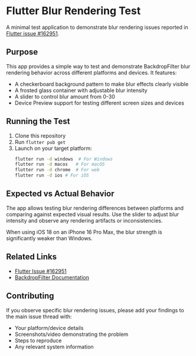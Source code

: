# Flutter Blur Rendering Test

A minimal test application to demonstrate blur rendering issues reported in [Flutter issue #162951](https://github.com/flutter/flutter/issues/162951).

## Purpose

This app provides a simple way to test and demonstrate BackdropFilter blur rendering behavior across different platforms and devices. It features:

- A checkerboard background pattern to make blur effects clearly visible
- A frosted glass container with adjustable blur intensity
- A slider to control blur amount from 0-30
- Device Preview support for testing different screen sizes and devices

## Running the Test

1. Clone this repository
2. Run `flutter pub get`
3. Launch on your target platform:
   ```bash
   flutter run -d windows  # For Windows
   flutter run -d macos   # For macOS
   flutter run -d chrome  # For web
   flutter run -d ios # For iOS
   ```

## Expected vs Actual Behavior

The app allows testing blur rendering differences between platforms and comparing against expected visual results. Use the slider to adjust blur intensity and observe any rendering artifacts or inconsistencies.

When using iOS 18 on an iPhone 16 Pro Max, the blur strength is significantly weaker than Windows.

## Related Links

- [Flutter Issue #162951](https://github.com/flutter/flutter/issues/162951)
- [BackdropFilter Documentation](https://api.flutter.dev/flutter/widgets/BackdropFilter-class.html)

## Contributing

If you observe specific blur rendering issues, please add your findings to the main issue thread with:
- Your platform/device details
- Screenshots/video demonstrating the problem
- Steps to reproduce
- Any relevant system information
